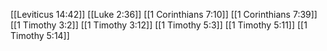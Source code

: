 [[Leviticus 14:42]]
[[Luke 2:36]]
[[1 Corinthians 7:10]]
[[1 Corinthians 7:39]]
[[1 Timothy 3:2]]
[[1 Timothy 3:12]]
[[1 Timothy 5:3]]
[[1 Timothy 5:11]]
[[1 Timothy 5:14]]
